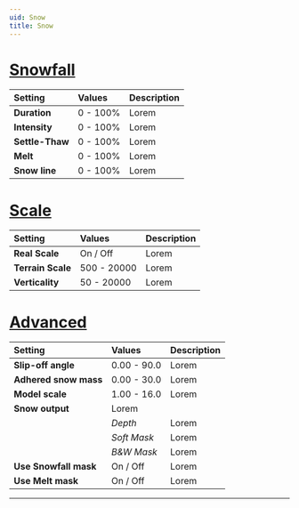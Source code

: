 ```yaml
---
uid: Snow
title: Snow
---
```



# [Snowfall](#tab/tabid-a)
| Setting         | Values      | Description |
| :-------------- | :---------- | :---------- |
| **Duration**    | 0 - 100% | Lorem       |
| **Intensity**   | 0 - 100% | Lorem       |
| **Settle-Thaw** | 0 - 100% | Lorem       |
| **Melt**        | 0 - 100% | Lorem       |
| **Snow line**   | 0 - 100% | Lorem       |



# [Scale](#tab/tabid-b)
| Setting           | Values      | Description |
| :---------------- | :---------- | :---------- |
| **Real Scale**    | On / Off    | Lorem       |
| **Terrain Scale** | 500 - 20000 | Lorem       |
| **Verticality**   | 50 - 20000  | Lorem       |


# [Advanced](#tab/tabid-c)
| Setting               | Values      | Description |
| :-------------------- | :---------- | :---------- |
| **Slip-off angle**    | 0.00 - 90.0 | Lorem       |
| **Adhered snow mass** | 0.00 - 30.0 | Lorem       |
| **Model scale**       | 1.00 - 16.0 | Lorem       |
| **Snow output**       | Lorem       |
|                       | *Depth*     | Lorem       |
|                       | *Soft Mask* | Lorem       |
|                       | *B&W Mask*  | Lorem       |
| **Use Snowfall mask** | On / Off    | Lorem       |
| **Use Melt mask**     | On / Off    | Lorem       |
***

<!--examples-->